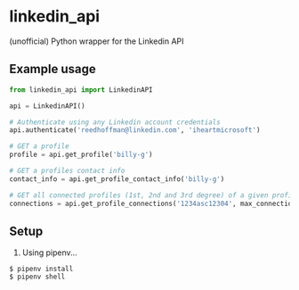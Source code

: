# linkedin_api

(unofficial) Python wrapper for the Linkedin API

## Example usage

```python
from linkedin_api import LinkedinAPI

api = LinkedinAPI()

# Authenticate using any Linkedin account credentials
api.authenticate('reedhoffman@linkedin.com', 'iheartmicrosoft')

# GET a profile
profile = api.get_profile('billy-g')

# GET a profiles contact info
contact_info = api.get_profile_contact_info('billy-g')

# GET all connected profiles (1st, 2nd and 3rd degree) of a given profile
connections = api.get_profile_connections('1234asc12304', max_connections=200)
```

## Setup
1. Using pipenv...

```
$ pipenv install
$ pipenv shell
```

